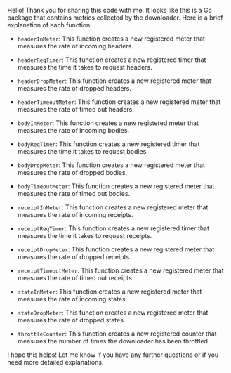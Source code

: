 Hello! Thank you for sharing this code with me. It looks like this is a Go package that contains metrics collected by the downloader. Here is a brief explanation of each function:

- `headerInMeter`: This function creates a new registered meter that measures the rate of incoming headers.
- `headerReqTimer`: This function creates a new registered timer that measures the time it takes to request headers.
- `headerDropMeter`: This function creates a new registered meter that measures the rate of dropped headers.
- `headerTimeoutMeter`: This function creates a new registered meter that measures the rate of timed out headers.

- `bodyInMeter`: This function creates a new registered meter that measures the rate of incoming bodies.
- `bodyReqTimer`: This function creates a new registered timer that measures the time it takes to request bodies.
- `bodyDropMeter`: This function creates a new registered meter that measures the rate of dropped bodies.
- `bodyTimeoutMeter`: This function creates a new registered meter that measures the rate of timed out bodies.

- `receiptInMeter`: This function creates a new registered meter that measures the rate of incoming receipts.
- `receiptReqTimer`: This function creates a new registered timer that measures the time it takes to request receipts.
- `receiptDropMeter`: This function creates a new registered meter that measures the rate of dropped receipts.
- `receiptTimeoutMeter`: This function creates a new registered meter that measures the rate of timed out receipts.

- `stateInMeter`: This function creates a new registered meter that measures the rate of incoming states.
- `stateDropMeter`: This function creates a new registered meter that measures the rate of dropped states.

- `throttleCounter`: This function creates a new registered counter that measures the number of times the downloader has been throttled.

I hope this helps! Let me know if you have any further questions or if you need more detailed explanations.